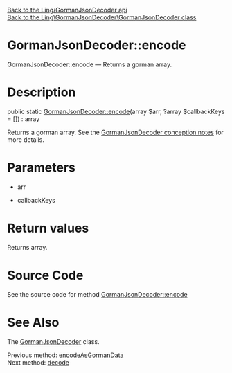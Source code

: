 [Back to the Ling/GormanJsonDecoder api](https://github.com/lingtalfi/GormanJsonDecoder/blob/master/doc/api/Ling/GormanJsonDecoder.md)<br>
[Back to the Ling\GormanJsonDecoder\GormanJsonDecoder class](https://github.com/lingtalfi/GormanJsonDecoder/blob/master/doc/api/Ling/GormanJsonDecoder/GormanJsonDecoder.md)


GormanJsonDecoder::encode
================



GormanJsonDecoder::encode — Returns a gorman array.




Description
================


public static [GormanJsonDecoder::encode](https://github.com/lingtalfi/GormanJsonDecoder/blob/master/doc/api/Ling/GormanJsonDecoder/GormanJsonDecoder/encode.md)(array $arr, ?array $callbackKeys = []) : array




Returns a gorman array.
See the [GormanJsonDecoder conception notes](https://github.com/lingtalfi/GormanJsonDecoder/blob/master/doc/pages/conception-notes.md) for more details.




Parameters
================


- arr

    

- callbackKeys

    


Return values
================

Returns array.








Source Code
===========
See the source code for method [GormanJsonDecoder::encode](https://github.com/lingtalfi/GormanJsonDecoder/blob/master/GormanJsonDecoder.php#L38-L44)


See Also
================

The [GormanJsonDecoder](https://github.com/lingtalfi/GormanJsonDecoder/blob/master/doc/api/Ling/GormanJsonDecoder/GormanJsonDecoder.md) class.

Previous method: [encodeAsGormanData](https://github.com/lingtalfi/GormanJsonDecoder/blob/master/doc/api/Ling/GormanJsonDecoder/GormanJsonDecoder/encodeAsGormanData.md)<br>Next method: [decode](https://github.com/lingtalfi/GormanJsonDecoder/blob/master/doc/api/Ling/GormanJsonDecoder/GormanJsonDecoder/decode.md)<br>

